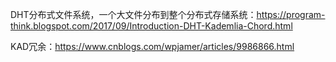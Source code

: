 


DHT分布式文件系统，一个大文件分布到整个分布式存储系统：https://program-think.blogspot.com/2017/09/Introduction-DHT-Kademlia-Chord.html



KAD冗余：https://www.cnblogs.com/wpjamer/articles/9986866.html



